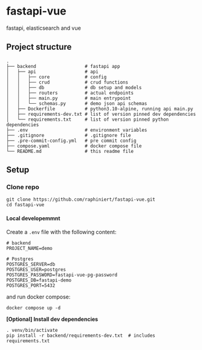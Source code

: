 # fastapi-vue
fastapi, elasticsearch and vue

## Project structure
    .
    ├── backend                  # fastapi app
    │   ├── api                  # api
    │   │   ├── core             # config
    │   │   ├── crud             # crud functions
    │   │   ├── db               # db setup and models
    │   │   ├── routers          # actual endpoints
    │   │   ├── main.py          # main entrypoint
    │   │   └── schemas.py       # demo json api schemas
    │   ├── Dockerfile           # python3.10-alpine, running api main.py
    │   ├── requirements-dev.txt # list of version pinned dev dependencies
    │   └── requirements.txt     # list of version pinned python dependencies
    ├── .env                     # environment variables
    ├── .gitignore               # .gitignore file
    ├── .pre-commit-config.yml   # pre commit config
    ├── compose.yaml             # docker compose file
    └── README.md                # this readme file


## Setup

### Clone repo
```shell script
git clone https://github.com/raphiniert/fastapi-vue.git
cd fastapi-vue
```

#### Local developemmnt

Create a `.env` file with the following content:

```text
# backend
PROJECT_NAME=demo

# Postgres
POSTGRES_SERVER=db
POSTGRES_USER=postgres
POSTGRES_PASSWORD=fastapi-vue-pg-password
POSTGRES_DB=fastapi-demo
POSTGRES_PORT=5432
```

and run docker compose:

```shell script
docker compose up -d
```

**[Optional] Install dev dependencies**

```shell script
. venv/bin/activate
pip install -r backend/requirements-dev.txt  # includes requirements.txt
```
